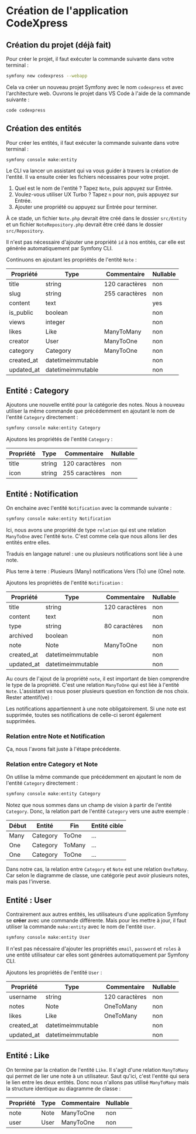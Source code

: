 # Création de l'application CodeXpress

## Création du projet (déjà fait)

Pour créer le projet, il faut exécuter la commande suivante dans votre terminal :

```bash
symfony new codexpress --webapp
```

Cela va créer un nouveau projet Symfony avec le nom `codexpress` et avec l'architecture web. Ouvrons le projet dans VS Code à l'aide de la commande suivante :

```bash
code codexpress
```

## Création des entités

Pour créer les entités, il faut exécuter la commande suivante dans votre terminal :

```bash
symfony console make:entity
```

Le CLI va lancer un assistant qui va vous guider à travers la création de l'entité. Il va ensuite créer les fichiers nécessaires pour votre projet.

1. Quel est le nom de l'entité ? Tapez `Note`, puis appuyez sur Entrée.
2. Voulez-vous utiliser UX Turbo ? Tapez `n` pour non, puis appuyez sur Entrée.
3. Ajouter une propriété ou appuyez sur Entrée pour terminer.

À ce stade, un fichier `Note.php` devrait être créé dans le dossier `src/Entity` et un fichier `NoteRepository.php` devrait être créé dans le dossier `src/Repository`.

Il n'est pas nécessaire d'ajouter une propriété `id` à nos entités, car elle est générée automatiquement par Symfony CLI.

Continuons en ajoutant les propriétés de l'entité `Note` :

| Propriété | Type | Commentaire | Nullable |
| --- | --- | --- | --- |
| title | string | 120 caractères | non |
| slug | string | 255 caractères | non |
| content | text |  | yes |
| is_public | boolean |  | non |
| views | integer |  | non |
| likes | Like | ManyToMany | non |
| creator | User | ManyToOne | non |
| category | Category | ManyToOne | non |
| created_at | datetimeimmutable |  | non |
| updated_at | datetimeimmutable |  | non |

## Entité : Category

Ajoutons une nouvelle entité pour la catégorie des notes. Nous à nouveau utiliser la même commande que précédemment en ajoutant le nom de l'entité `Category` directement :

```bash
symfony console make:entity Category
```

Ajoutons les propriétés de l'entité `Category` :

| Propriété | Type | Commentaire | Nullable |
| --- | --- | --- | --- |
| title | string | 120 caractères | non |
| icon | string | 255 caractères | non |

## Entité : Notification

On enchaine avec l'entité `Notification` avec la commande suivante :

```bash
symfony console make:entity Notification
```

Ici, nous avons une propriété de type `relation` qui est une relation `ManyToOne` avec l'entité `Note`. C'est comme cela que nous allons lier des entités entre elles.

Traduis en langage naturel : une ou plusieurs notifications sont liée à une note.

Plus terre à terre : Plusieurs (Many) notifications Vers (To) une (One) note.

Ajoutons les propriétés de l'entité `Notification` :

| Propriété | Type | Commentaire | Nullable |
| --- | --- | --- | --- |
| title | string | 120 caractères | non |
| content | text |  | non |
| type | string | 80 caractères | non |
| archived | boolean |  | non |
| note | Note | ManyToOne | non |
| created_at | datetimeimmutable |  | non |
| updated_at | datetimeimmutable |  | non |

Au cours de l'ajout de la propriété `note`, il est important de bien comprendre le type de la propriété. C'est une relation `ManyToOne` qui est liée à l'entité `Note`. L'assistant va nous poser plusieurs question en fonction de nos choix. Rester attentif(ve) :

Les notifications appartiennent à une note obligatoirement. Si une note est supprimée, toutes ses notifications de celle-ci seront également supprimées.

### Relation entre Note et Notification

Ça, nous l'avons fait juste à l'étape précédente.

### Relation entre Category et Note

On utilise la même commande que précédemment en ajoutant le nom de l'entité `Category` directement :

```bash
symfony console make:entity Category
```

Notez que nous sommes dans un champ de vision à partir de l'entité `Category`. Donc, la relation part de l'entité `Category` vers une autre exemple :

| Début | Entité | Fin | Entité cible |
| --- | --- | --- | --- |
| Many | Category | ToOne | ... |
| One | Category | ToMany | ... |
| One | Category | ToOne | ... |

Dans notre cas, la relation entre `Category` et `Note` est une relation `OneToMany`. Car selon le diagramme de classe, une catégorie peut avoir plusieurs notes, mais pas l'inverse. 

## Entité : User

Contrairement aux autres entités, les utilisateurs d'une application Symfony se **créer** avec une commande différente. Mais pour les mettre à jour, il faut utiliser la commande `make:entity` avec le nom de l'entité `User`.

```bash
symfony console make:entity User
```

Il n'est pas nécessaire d'ajouter les propriétés `email`, `password` et `roles` à une entité utilisateur car elles sont générées automatiquement par Symfony CLI.

Ajoutons les propriétés de l'entité `User` :

| Propriété | Type | Commentaire | Nullable |
| --- | --- | --- | --- |
| username | string | 120 caractères | non |
| notes | Note | OneToMany | non |
| likes | Like | OneToMany | non |
| created_at | datetimeimmutable |  | non |
| updated_at | datetimeimmutable |  | non |

## Entité : Like

On termine par la création de l'entité `Like`. Il s'agit d'une relation `ManyToMany` qui permet de lier une note à un utilisateur. Saut qu'ici, c'est l'entité qui sera le lien entre les deux entités. Donc nous n'allons pas utilisé `ManyToMany` mais la structure identique au diagramme de classe :

| Propriété | Type | Commentaire | Nullable |
| --- | --- | --- | --- |
| note | Note | ManyToOne | non |
| user | User | ManyToOne | non |